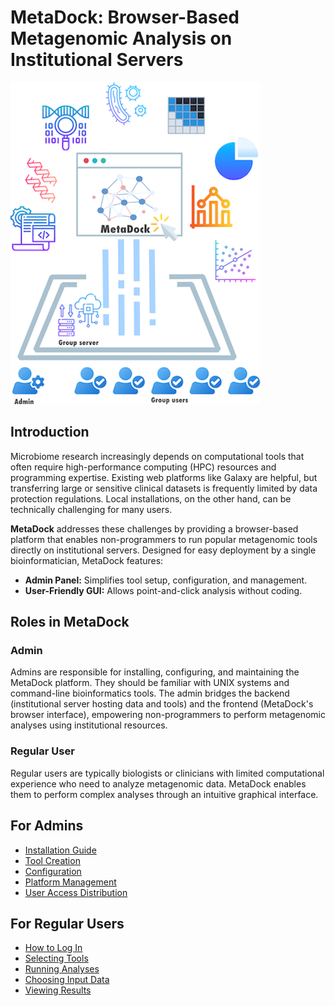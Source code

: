 # MetaDock: Browser-Based Metagenomic Analysis on Institutional Servers

![MetaDock Logo](./images/metadock_graphic_abstract_downsize.png)

## Introduction

Microbiome research increasingly depends on computational tools that often require high-performance computing (HPC) resources and programming expertise. Existing web platforms like Galaxy are helpful, but transferring large or sensitive clinical datasets is frequently limited by data protection regulations. Local installations, on the other hand, can be technically challenging for many users.

**MetaDock** addresses these challenges by providing a browser-based platform that enables non-programmers to run popular metagenomic tools directly on institutional servers. Designed for easy deployment by a single bioinformatician, MetaDock features:

- **Admin Panel:** Simplifies tool setup, configuration, and management.
- **User-Friendly GUI:** Allows point-and-click analysis without coding.

## Roles in MetaDock

### Admin

Admins are responsible for installing, configuring, and maintaining the MetaDock platform. They should be familiar with UNIX systems and command-line bioinformatics tools. The admin bridges the backend (institutional server hosting data and tools) and the frontend (MetaDock's browser interface), empowering non-programmers to perform metagenomic analyses using institutional resources.

### Regular User

Regular users are typically biologists or clinicians with limited computational experience who need to analyze metagenomic data. MetaDock enables them to perform complex analyses through an intuitive graphical interface.

## For Admins

- [Installation Guide](./docs/installation.md)
- [Tool Creation](./docs/tool_creation.md)
- [Configuration]()
- [Platform Management]()
- [User Access Distribution]()

## For Regular Users

- [How to Log In]()
- [Selecting Tools]()
- [Running Analyses]()
- [Choosing Input Data]()
- [Viewing Results]()